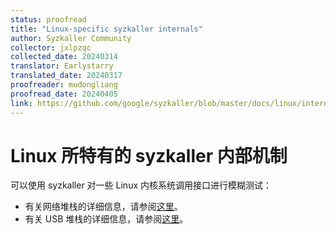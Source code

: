 ```yaml
---
status: proofread
title: "Linux-specific syzkaller internals"
author: Syzkaller Community
collector: jxlpzqc
collected_date: 20240314
translator: Earlystarry
translated_date: 20240317
proofreader: mudongliang
proofread_date: 20240405
link: https://github.com/google/syzkaller/blob/master/docs/linux/internals.md
---
```


# Linux 所特有的 syzkaller 内部机制

可以使用 syzkaller 对一些 Linux 内核系统调用接口进行模糊测试：

* 有关网络堆栈的详细信息，请参阅[这里](external_fuzzing_network.md)。
* 有关 USB 堆栈的详细信息，请参阅[这里](external_fuzzing_usb.md)。

